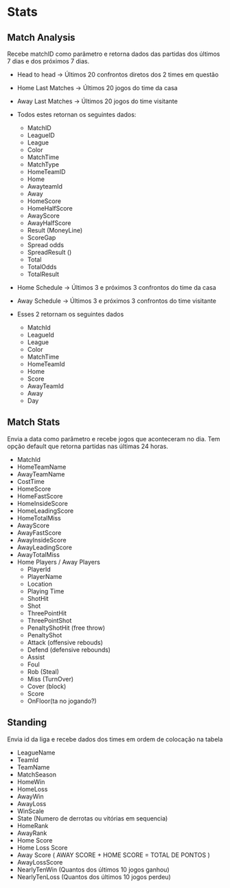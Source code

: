# Stats

## Match Analysis

Recebe matchID como parâmetro e retorna dados das partidas dos últimos 7 dias e dos próximos 7 dias.

- Head to head -> Últimos 20 confrontos diretos dos 2 times em questão
- Home Last Matches -> Últimos 20 jogos do time da casa
- Away Last Matches -> Últimos 20 jogos do time visitante
- Todos estes retornan os seguintes dados:

  - MatchID
  - LeagueID
  - League
  - Color
  - MatchTime
  - MatchType
  - HomeTeamID
  - Home
  - AwayteamId
  - Away
  - HomeScore
  - HomeHalfScore
  - AwayScore
  - AwayHalfScore
  - Result (MoneyLine)
  - ScoreGap
  - Spread odds
  - SpreadResult ()
  - Total
  - TotalOdds
  - TotalResult

- Home Schedule -> Últimos 3 e próximos 3 confrontos do time da casa
- Away Schedule -> Últimos 3 e próximos 3 confrontos do time visitante
- Esses 2 retornam os seguintes dados
  - MatchId
  - LeagueId
  - League
  - Color
  - MatchTime
  - HomeTeamId
  - Home
  - Score
  - AwayTeamId
  - Away
  - Day

## Match Stats

Envia a data como parâmetro e recebe jogos que aconteceram no dia. Tem opção default que retorna partidas nas últimas 24 horas.

- MatchId
- HomeTeamName
- AwayTeamName
- CostTime
- HomeScore
- HomeFastScore
- HomeInsideScore
- HomeLeadingScore
- HomeTotalMiss
- AwayScore
- AwayFastScore
- AwayInsideScore
- AwayLeadingScore
- AwayTotalMiss
- Home Players / Away Players
  - PlayerId
  - PlayerName
  - Location
  - Playing Time
  - ShotHit
  - Shot
  - ThreePointHit
  - ThreePointShot
  - PenaltyShotHit (free throw)
  - PenaltyShot
  - Attack (offensive rebouds)
  - Defend (defensive rebounds)
  - Assist
  - Foul
  - Rob (Steal)
  - Miss (TurnOver)
  - Cover (block)
  - Score
  - OnFloor(ta no jogando?)

## Standing

Envia id da liga e recebe dados dos times em ordem de colocação na tabela

- LeagueName
- TeamId
- TeamName
- MatchSeason
- HomeWin
- HomeLoss
- AwayWin
- AwayLoss
- WinScale
- State (Numero de derrotas ou vitórias em sequencia)
- HomeRank
- AwayRank
- Home Score
- Home Loss Score
- Away Score ( AWAY SCORE + HOME SCORE = TOTAL DE PONTOS )
- AwayLossScore
- NearlyTenWin (Quantos dos últimos 10 jogos ganhou)
- NearlyTenLoss (Quantos dos últimos 10 jogos perdeu)
